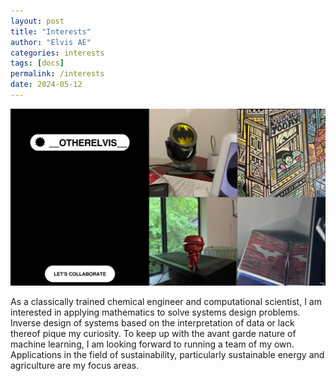 ```yaml
---
layout: post
title: "Interests"
author: "Elvis AE"
categories: interests
tags: [docs]
permalink: /interests
date: 2024-05-12
---
```


![Interests](img/interests3.png)

As a classically trained chemical engineer and computational scientist, I am interested in applying mathematics to solve systems design problems. Inverse design of systems based on the interpretation of data or lack thereof pique my curiosity. To keep up with the avant garde nature of machine learning, I am looking forward to running a team of my own. Applications in the field of sustainability, particularly sustainable energy and agriculture are my focus areas.

